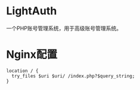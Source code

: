 # LightAuth
一个PHP账号管理系统，用于高级账号管理系统。

# Nginx配置
```
location / {
  try_files $uri $uri/ /index.php?$query_string;
}
```
